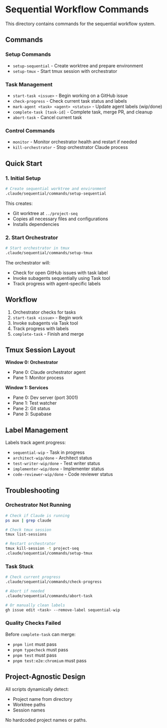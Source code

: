 # Sequential Workflow Commands

This directory contains commands for the sequential workflow system.

## Commands

### Setup Commands

- `setup-sequential` - Create worktree and prepare environment
- `setup-tmux` - Start tmux session with orchestrator

### Task Management

- `start-task <issue>` - Begin working on a GitHub issue
- `check-progress` - Check current task status and labels  
- `mark-agent <task> <agent> <status>` - Update agent labels (wip/done)
- `complete-task [task-id]` - Complete task, merge PR, and cleanup
- `abort-task` - Cancel current task

### Control Commands

- `monitor` - Monitor orchestrator health and restart if needed
- `kill-orchestrator` - Stop orchestrator Claude process

## Quick Start

### 1. Initial Setup

```bash
# Create sequential worktree and environment
.claude/sequential/commands/setup-sequential
```

This creates:
- Git worktree at `../project-seq`
- Copies all necessary files and configurations
- Installs dependencies

### 2. Start Orchestrator

```bash
# Start orchestrator in tmux
.claude/sequential/commands/setup-tmux
```

The orchestrator will:
- Check for open GitHub issues with task label
- Invoke subagents sequentially using Task tool
- Track progress with agent-specific labels

## Workflow

1. Orchestrator checks for tasks
2. `start-task <issue>` - Begin work
3. Invoke subagents via Task tool
4. Track progress with labels
5. `complete-task` - Finish and merge

## Tmux Session Layout

**Window 0: Orchestrator**
- Pane 0: Claude orchestrator agent
- Pane 1: Monitor process

**Window 1: Services**  
- Pane 0: Dev server (port 3001)
- Pane 1: Test watcher
- Pane 2: Git status
- Pane 3: Supabase

## Label Management

Labels track agent progress:
- `sequential-wip` - Task in progress
- `architect-wip/done` - Architect status
- `test-writer-wip/done` - Test writer status
- `implementer-wip/done` - Implementer status
- `code-reviewer-wip/done` - Code reviewer status

## Troubleshooting

### Orchestrator Not Running

```bash
# Check if Claude is running
ps aux | grep claude

# Check tmux session
tmux list-sessions

# Restart orchestrator
tmux kill-session -t project-seq
.claude/sequential/commands/setup-tmux
```

### Task Stuck

```bash
# Check current progress
.claude/sequential/commands/check-progress

# Abort if needed
.claude/sequential/commands/abort-task

# Or manually clean labels
gh issue edit <task> --remove-label sequential-wip
```

### Quality Checks Failed

Before `complete-task` can merge:
- `pnpm lint` must pass
- `pnpm typecheck` must pass
- `pnpm test` must pass
- `pnpm test:e2e:chromium` must pass

## Project-Agnostic Design

All scripts dynamically detect:
- Project name from directory
- Worktree paths
- Session names

No hardcoded project names or paths.